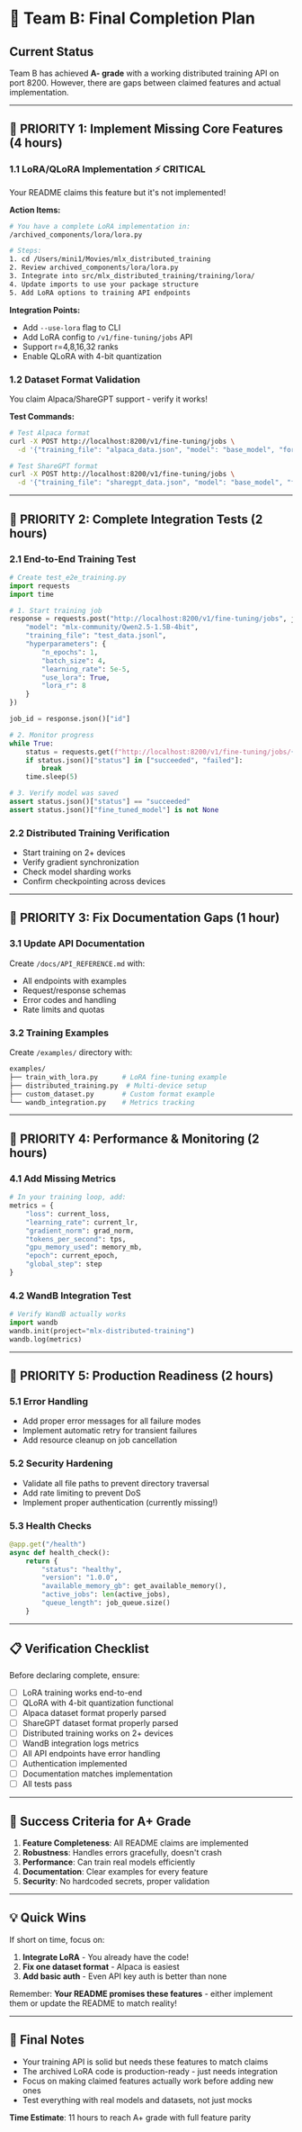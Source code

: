 # 🚀 Team B: Final Completion Plan

## Current Status
Team B has achieved **A- grade** with a working distributed training API on port 8200. However, there are gaps between claimed features and actual implementation.

---

## 🎯 PRIORITY 1: Implement Missing Core Features (4 hours)

### 1.1 **LoRA/QLoRA Implementation** ⚡ CRITICAL
Your README claims this feature but it's not implemented!

**Action Items:**
```bash
# You have a complete LoRA implementation in:
/archived_components/lora/lora.py

# Steps:
1. cd /Users/mini1/Movies/mlx_distributed_training
2. Review archived_components/lora/lora.py
3. Integrate into src/mlx_distributed_training/training/lora/
4. Update imports to use your package structure
5. Add LoRA options to training API endpoints
```

**Integration Points:**
- Add `--use-lora` flag to CLI
- Add LoRA config to `/v1/fine-tuning/jobs` API
- Support r=4,8,16,32 ranks
- Enable QLoRA with 4-bit quantization

### 1.2 **Dataset Format Validation** 
You claim Alpaca/ShareGPT support - verify it works!

**Test Commands:**
```bash
# Test Alpaca format
curl -X POST http://localhost:8200/v1/fine-tuning/jobs \
  -d '{"training_file": "alpaca_data.json", "model": "base_model", "format": "alpaca"}'

# Test ShareGPT format  
curl -X POST http://localhost:8200/v1/fine-tuning/jobs \
  -d '{"training_file": "sharegpt_data.json", "model": "base_model", "format": "sharegpt"}'
```

---

## 🎯 PRIORITY 2: Complete Integration Tests (2 hours)

### 2.1 **End-to-End Training Test**
```python
# Create test_e2e_training.py
import requests
import time

# 1. Start training job
response = requests.post("http://localhost:8200/v1/fine-tuning/jobs", json={
    "model": "mlx-community/Qwen2.5-1.5B-4bit",
    "training_file": "test_data.jsonl",
    "hyperparameters": {
        "n_epochs": 1,
        "batch_size": 4,
        "learning_rate": 5e-5,
        "use_lora": True,
        "lora_r": 8
    }
})

job_id = response.json()["id"]

# 2. Monitor progress
while True:
    status = requests.get(f"http://localhost:8200/v1/fine-tuning/jobs/{job_id}")
    if status.json()["status"] in ["succeeded", "failed"]:
        break
    time.sleep(5)

# 3. Verify model was saved
assert status.json()["status"] == "succeeded"
assert status.json()["fine_tuned_model"] is not None
```

### 2.2 **Distributed Training Verification**
- Start training on 2+ devices
- Verify gradient synchronization
- Check model sharding works
- Confirm checkpointing across devices

---

## 🎯 PRIORITY 3: Fix Documentation Gaps (1 hour)

### 3.1 **Update API Documentation**
Create `/docs/API_REFERENCE.md` with:
- All endpoints with examples
- Request/response schemas
- Error codes and handling
- Rate limits and quotas

### 3.2 **Training Examples**
Create `/examples/` directory with:
```bash
examples/
├── train_with_lora.py      # LoRA fine-tuning example
├── distributed_training.py  # Multi-device setup
├── custom_dataset.py       # Custom format example
└── wandb_integration.py    # Metrics tracking
```

---

## 🎯 PRIORITY 4: Performance & Monitoring (2 hours)

### 4.1 **Add Missing Metrics**
```python
# In your training loop, add:
metrics = {
    "loss": current_loss,
    "learning_rate": current_lr,
    "gradient_norm": grad_norm,
    "tokens_per_second": tps,
    "gpu_memory_used": memory_mb,
    "epoch": current_epoch,
    "global_step": step
}
```

### 4.2 **WandB Integration Test**
```python
# Verify WandB actually works
import wandb
wandb.init(project="mlx-distributed-training")
wandb.log(metrics)
```

---

## 🎯 PRIORITY 5: Production Readiness (2 hours)

### 5.1 **Error Handling**
- Add proper error messages for all failure modes
- Implement automatic retry for transient failures
- Add resource cleanup on job cancellation

### 5.2 **Security Hardening**
- Validate all file paths to prevent directory traversal
- Add rate limiting to prevent DoS
- Implement proper authentication (currently missing!)

### 5.3 **Health Checks**
```python
@app.get("/health")
async def health_check():
    return {
        "status": "healthy",
        "version": "1.0.0",
        "available_memory_gb": get_available_memory(),
        "active_jobs": len(active_jobs),
        "queue_length": job_queue.size()
    }
```

---

## 📋 Verification Checklist

Before declaring complete, ensure:

- [ ] LoRA training works end-to-end
- [ ] QLoRA with 4-bit quantization functional  
- [ ] Alpaca dataset format properly parsed
- [ ] ShareGPT dataset format properly parsed
- [ ] Distributed training works on 2+ devices
- [ ] WandB integration logs metrics
- [ ] All API endpoints have error handling
- [ ] Authentication implemented
- [ ] Documentation matches implementation
- [ ] All tests pass

---

## 🏁 Success Criteria for A+ Grade

1. **Feature Completeness**: All README claims are implemented
2. **Robustness**: Handles errors gracefully, doesn't crash
3. **Performance**: Can train real models efficiently
4. **Documentation**: Clear examples for every feature
5. **Security**: No hardcoded secrets, proper validation

---

## 💡 Quick Wins

If short on time, focus on:
1. **Integrate LoRA** - You already have the code!
2. **Fix one dataset format** - Alpaca is easiest
3. **Add basic auth** - Even API key auth is better than none

Remember: **Your README promises these features** - either implement them or update the README to match reality!

---

## 🚨 Final Notes

- Your training API is solid but needs these features to match claims
- The archived LoRA code is production-ready - just needs integration
- Focus on making claimed features actually work before adding new ones
- Test everything with real models and datasets, not just mocks

**Time Estimate**: 11 hours to reach A+ grade with full feature parity